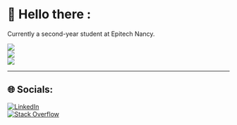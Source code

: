 # 💫 Hello there :
Currently a second-year student at Epitech Nancy.

![](https://github-readme-stats.vercel.app/api?username=Mogza&theme=omni&hide_border=false&include_all_commits=true&count_private=true)<br/>
![](https://github-readme-streak-stats.herokuapp.com/?user=Mogza&theme=omni&hide_border=false)<br/>
![](https://github-readme-stats.vercel.app/api/top-langs/?username=Mogza&theme=omni&hide_border=false&include_all_commits=true&count_private=true&layout=compact)

---

## 🌐 Socials:
[![LinkedIn](https://img.shields.io/badge/LinkedIn-%230077B5.svg?logo=linkedin&logoColor=white)](https://www.linkedin.com/in/ma%C3%ABl-mamadou-diagne-89b411259/)    
[![Stack Overflow](https://img.shields.io/badge/-Stackoverflow-FE7A16?logo=stack-overflow&logoColor=white)](https://stackoverflow.com/users/23390168) 

